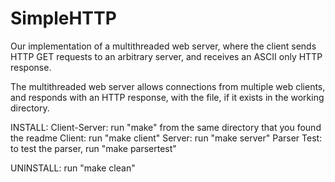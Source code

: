 # SimpleHTTP

Our implementation of a multithreaded web server, where the client sends HTTP
GET requests to an arbitrary server, and receives an ASCII only HTTP response.

The multithreaded web server allows connections from multiple web clients, and
responds with an HTTP response, with the file, if it exists in the working
directory.

INSTALL: 
Client-Server: run "make" from the same directory that you found the readme
Client: run "make client"
Server: run "make server"
Parser Test: to test the parser, run "make parsertest"

UNINSTALL:
run "make clean"
